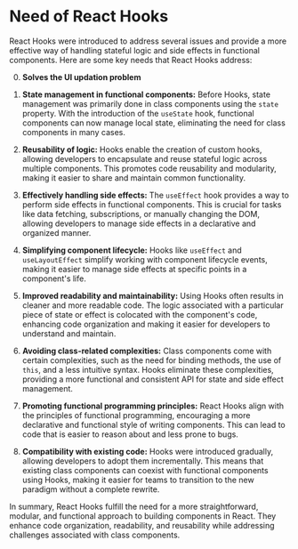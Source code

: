 # Need of React Hooks

React Hooks were introduced to address several issues and provide a more effective way of handling stateful logic and side effects in functional components. Here are some key needs that React Hooks address:

0. **Solves the UI updation problem**

1. **State management in functional components:** Before Hooks, state management was primarily done in class components using the `state` property. With the introduction of the `useState` hook, functional components can now manage local state, eliminating the need for class components in many cases.

2. **Reusability of logic:** Hooks enable the creation of custom hooks, allowing developers to encapsulate and reuse stateful logic across multiple components. This promotes code reusability and modularity, making it easier to share and maintain common functionality.

3. **Effectively handling side effects:** The `useEffect` hook provides a way to perform side effects in functional components. This is crucial for tasks like data fetching, subscriptions, or manually changing the DOM, allowing developers to manage side effects in a declarative and organized manner.

4. **Simplifying component lifecycle:** Hooks like `useEffect` and `useLayoutEffect` simplify working with component lifecycle events, making it easier to manage side effects at specific points in a component's life.

5. **Improved readability and maintainability:** Using Hooks often results in cleaner and more readable code. The logic associated with a particular piece of state or effect is colocated with the component's code, enhancing code organization and making it easier for developers to understand and maintain.

6. **Avoiding class-related complexities:** Class components come with certain complexities, such as the need for binding methods, the use of `this`, and a less intuitive syntax. Hooks eliminate these complexities, providing a more functional and consistent API for state and side effect management.

7. **Promoting functional programming principles:** React Hooks align with the principles of functional programming, encouraging a more declarative and functional style of writing components. This can lead to code that is easier to reason about and less prone to bugs.

8. **Compatibility with existing code:** Hooks were introduced gradually, allowing developers to adopt them incrementally. This means that existing class components can coexist with functional components using Hooks, making it easier for teams to transition to the new paradigm without a complete rewrite.

In summary, React Hooks fulfill the need for a more straightforward, modular, and functional approach to building components in React. They enhance code organization, readability, and reusability while addressing challenges associated with class components.